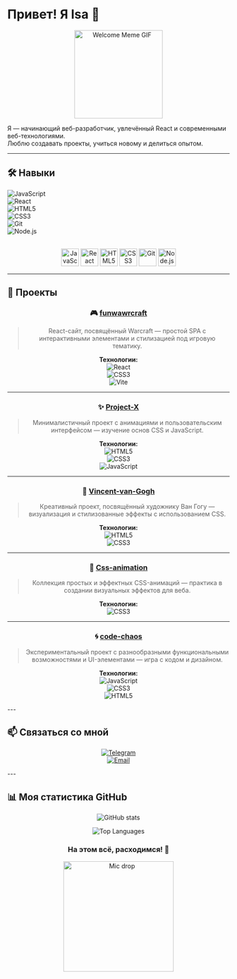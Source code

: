 # Привет! Я Isa 👋

<div align="center">
  <img src="https://media.giphy.com/media/l0MYt5jPR6QX5pnqM/giphy.gif" width="200" alt="Welcome Meme GIF" />
</div>

Я — начинающий веб-разработчик, увлечённый React и современными веб-технологиями.  
Люблю создавать проекты, учиться новому и делиться опытом.

---

## 🛠️ Навыки

![JavaScript](https://img.shields.io/badge/JavaScript-80%25-yellow?style=for-the-badge&logo=javascript)  
![React](https://img.shields.io/badge/React-75%25-61DAFB?style=for-the-badge&logo=react&logoColor=white)  
![HTML5](https://img.shields.io/badge/HTML5-90%25-E34F26?style=for-the-badge&logo=html5&logoColor=white)  
![CSS3](https://img.shields.io/badge/CSS3-85%25-1572B6?style=for-the-badge&logo=css3)  
![Git](https://img.shields.io/badge/Git-70%25-F05032?style=for-the-badge&logo=git&logoColor=white)  
![Node.js](https://img.shields.io/badge/Node.js-60%25-339933?style=for-the-badge&logo=nodedotjs&logoColor=white)  

<br>

<div align="center">
  <img src="https://cdn.jsdelivr.net/gh/devicons/devicon/icons/javascript/javascript-original.svg" width="40" height="40" alt="JavaScript" />
  <img src="https://cdn.jsdelivr.net/gh/devicons/devicon/icons/react/react-original.svg" width="40" height="40" alt="React" />
  <img src="https://cdn.jsdelivr.net/gh/devicons/devicon/icons/html5/html5-original.svg" width="40" height="40" alt="HTML5" />
  <img src="https://cdn.jsdelivr.net/gh/devicons/devicon/icons/css3/css3-original.svg" width="40" height="40" alt="CSS3" />
  <img src="https://cdn.jsdelivr.net/gh/devicons/devicon/icons/git/git-original.svg" width="40" height="40" alt="Git" />
  <img src="https://cdn.jsdelivr.net/gh/devicons/devicon/icons/nodejs/nodejs-original.svg" width="40" height="40" alt="Node.js" />
</div>

---

## 🚀 Проекты
<div align="center">

### 🎮 [funwawrcraft](https://github.com/adskydrocher228/funwawrcraft)  
> React-сайт, посвящённый Warcraft — простой SPA с интерактивными элементами и стилизацией под игровую тематику.

**Технологии:**  
![React](https://img.shields.io/badge/React-61DAFB?style=for-the-badge&logo=react&logoColor=white)  
![CSS3](https://img.shields.io/badge/CSS3-1572B6?style=for-the-badge&logo=css3)  
![Vite](https://img.shields.io/badge/Vite-646CFF?style=for-the-badge&logo=vite&logoColor=white)

---

### ✨ [Project-X](https://github.com/adskydrocher228/Project-X)  
> Минималистичный проект с анимациями и пользовательским интерфейсом — изучение основ CSS и JavaScript.

**Технологии:**  
![HTML5](https://img.shields.io/badge/HTML5-E34F26?style=for-the-badge&logo=html5&logoColor=white)  
![CSS3](https://img.shields.io/badge/CSS3-1572B6?style=for-the-badge&logo=css3)  
![JavaScript](https://img.shields.io/badge/JavaScript-F7DF1E?style=for-the-badge&logo=javascript&logoColor=black)

---

### 🎨 [Vincent-van-Gogh](https://github.com/adskydrocher228/Vincent-van-Gogh)  
> Креативный проект, посвящённый художнику Ван Гогу — визуализация и стилизованные эффекты с использованием CSS.

**Технологии:**  
![HTML5](https://img.shields.io/badge/HTML5-E34F26?style=for-the-badge&logo=html5&logoColor=white)  
![CSS3](https://img.shields.io/badge/CSS3-1572B6?style=for-the-badge&logo=css3)

---

### 💫 [Css-animation](https://github.com/adskydrocher228/Css-animation)  
> Коллекция простых и эффектных CSS-анимаций — практика в создании визуальных эффектов для веба.

**Технологии:**  
![CSS3](https://img.shields.io/badge/CSS3-1572B6?style=for-the-badge&logo=css3)

---

### 🌀 [code-chaos](https://github.com/adskydrocher228/code-chaos)  
> Экспериментальный проект с разнообразными функциональными возможностями и UI-элементами — игра с кодом и дизайном.

**Технологии:**  
![JavaScript](https://img.shields.io/badge/JavaScript-F7DF1E?style=for-the-badge&logo=javascript&logoColor=black)  
![CSS3](https://img.shields.io/badge/CSS3-1572B6?style=for-the-badge&logo=css3)  
![HTML5](https://img.shields.io/badge/HTML5-E34F26?style=for-the-badge&logo=html5&logoColor=white)

</div>
---

## 📫 Связаться со мной

<div align="center">

[![Telegram](https://img.shields.io/badge/Telegram-26A5E4?style=for-the-badge&logo=telegram&logoColor=white)](https://t.me/excviolet)  
[![Email](https://img.shields.io/badge/Email-D14836?style=for-the-badge&logo=gmail&logoColor=white)](mailto:idaniaruly42@gmail.com)  

</div>
---

## 📊 Моя статистика GitHub

<div align="center">

![GitHub stats](https://github-readme-stats.vercel.app/api?username=adskydrocher228&show_icons=true&theme=dark&count_private=true)  

![Top Languages](https://github-readme-stats.vercel.app/api/top-langs/?username=adskydrocher228&layout=compact&theme=dark)

</div>

<div align="center">

### На этом всё, расходимся! 👋

<img src="https://media.giphy.com/media/l0MYB8Ory7Hqefo9a/giphy.gif" alt="Mic drop" width="250"/>

</div>

